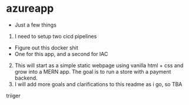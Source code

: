 # azureapp
* Just a few things
1. I need to setup two cicd pipelines
* Figure out this docker shit
* One for this app, and a second for IAC
2. This will start as a simple static webpage using vanilla html + css and
grow into a MERN app. The goal is to run a store with a payment backend.
3. I will add more goals and clarifications to this readme as i go, so TBA

triiger
